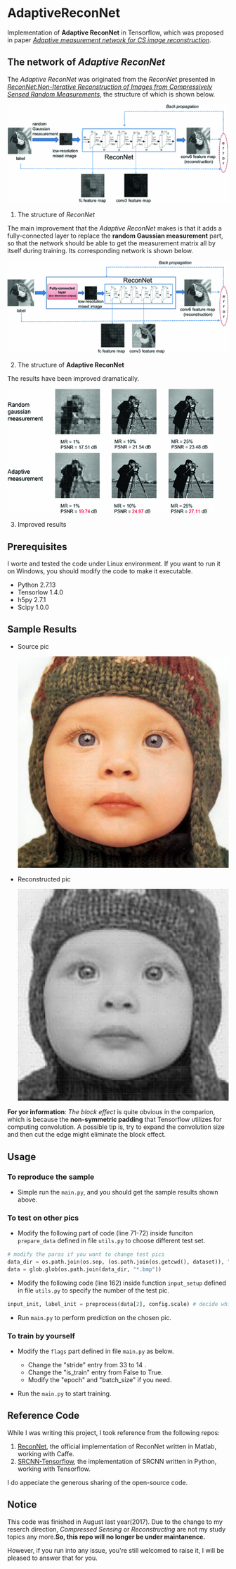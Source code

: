 # AdaptiveReconNet
Implementation of **Adaptive ReconNet** in Tensorflow, which was proposed in paper [*Adaptive measurement network for CS image reconstruction*](https://link.springer.com/chapter/10.1007/978-981-10-7302-1_34).

## The network of *Adaptive  ReconNet*
The *Adaptive ReconNet* was originated from the *ReconNet* presented in [*ReconNet:Non-Iterative Reconstruction of Images from Compressively Sensed Random Measurements*](https://arxiv.org/abs/1601.06892), the structure of which is shown below.

![reconNet](intro_pics/reconnet.gif)

1. The structure of *ReconNet*

The main improvement that the *Adaptive ReconNet* makes is that it adds a fully-connected layer to replace the **random Gaussian measurement** part, so that the network should be able to get the measurement matrix all by itself during training. Its corresponding network is shown below.

![adaptiveRenconNet](intro_pics/adaptiveReconNet.gif)

2. The structure of **Adaptive ReconNet**

The results have been improved dramatically.

![improvedResults](intro_pics/resultsCompare.gif)

3. Improved results

## Prerequisites 
I worte and tested the code under Linux environment. If you want to run it on Windows, you should modify the code to make it executable.

- Python 2.7.13
- Tensorlow 1.4.0
- h5py 2.7.1
- Scipy 1.0.0

## Sample Results
- Source pic

  ![original pic](Test/Set5/baby_GT.bmp)

- Reconstructed pic

  ![reconstructed pic](sample/test.png)


**For yor information**:
	*The block effect* is quite obvious in the comparion, which is because the **non-symmetric padding** that Tensorflow utilizes for computing convolution. A possible tip is, try to expand the convolution size and then cut the edge might eliminate the block effect.

## Usage
### To reproduce the sample
- Simple run the `main.py`, and you should get the sample results shown above.

### To test on other pics
- Modify the following part of code (line 71-72) inside funciton `prepare_data` defined in file `utils.py` to choose different test set.
```python
# modify the paras if you want to change test pics
data_dir = os.path.join(os.sep, (os.path.join(os.getcwd(), dataset)), "Set5")
data = glob.glob(os.path.join(data_dir, "*.bmp"))
```
- Modify the following code (line 162) inside function `input_setup` defined in file `utils.py` to specify the number of the test pic.
```python
input_init, label_init = preprocess(data[2], config.scale) # decide which pic to restore
```
- Run `main.py` to perform prediction on the chosen pic.

### To train by yourself
- Modify the `flags` part defined in file `main.py` as below.
  - Change the "stride" entry  from 33 to 14 .
  - Change the "is_train" entry from False to True.
  - Modify the "epoch" and "batch_size" if you need.

- Run the `main.py` to start training.

## Reference Code
While I was writing this project, I took reference from the following repos:
1. [ReconNet](https://github.com/KuldeepKulkarni/ReconNet), the official implementation of ReconNet written in Matlab, working with Caffe.
2. [SRCNN-Tensorflow](https://github.com/tegg89/SRCNN-Tensorflow), the implementation of SRCNN written in Python, working with Tensorflow.

I do appeciate the generous sharing of the open-source code.

## Notice
This code was finished in August last year(2017). Due to the change to my reserch direction, *Compressed Sensing* or *Reconstructing* are not my study topics any more.**So, this repo will no longer be under maintanence.**

However, if you run into any issue, you're still welcomed to raise it, I will be pleased to answer that for you.
